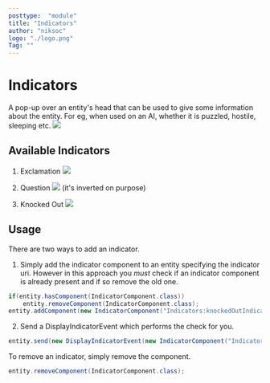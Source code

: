 ```yaml
---
posttype:  "module"  
title: "Indicators"
author: "niksoc"
logo: "./logo.png"
Tag: ""
---
```

Indicators
==========

A pop-up over an entity's head that can be used to give some information about the entity. For eg, when used on an AI, whether it is puzzled, hostile, sleeping etc.
![](/images/indicator.png)

## Available Indicators

1. Exclamation
![](/assets/textures/exclamationIndicator.png)

2. Question
![](/assets/textures/questionIndicator.png) (it's inverted on purpose)

3. Knocked Out
![](/assets/textures/knockedOutIndicator.png)

## Usage

There are two ways to add an indicator.

1. Simply add the indicator component to an entity specifying the indicator uri. However in this approach you *must* check if an indicator component is already present and if so remove the old one.

```java
if(entity.hasComponent(IndicatorComponent.class))
    entity.removeComponent(IndicatorComponent.class);
entity.addComponent(new IndicatorComponent("Indicators:knockedOutIndicator"));
```

2. Send a DisplayIndicatorEvent which performs the check for you.

```java
entity.send(new DisplayIndicatorEvent(new IndicatorComponent("Indicators:knockedOutIndicator")));
```

To remove an indicator, simply remove the component.

```java
entity.removeComponent(IndicatorComponent.class);
```
